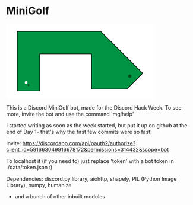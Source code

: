 # MiniGolf
![](./data/cooldemo.gif)

This is a Discord MiniGolf bot, made for the Discord Hack Week. To see more, invite the bot and use the command 'mg!help'

I started writing as soon as the week started, but put it up on github at the end of Day 1- that's why the first few commits were so fast!

Invite: https://discordapp.com/api/oauth2/authorize?client_id=591663049916678172&permissions=314432&scope=bot

To localhost it (if you need to) just replace 'token' with a bot token in ./data/token.json :)


Dependencies:
discord.py library,
aiohttp,
shapely,
PIL (Python Image Library),
numpy,
humanize

- and a bunch of other inbuilt modules
